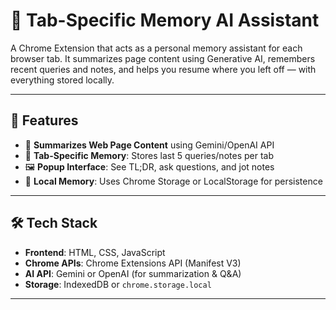 # 🧠 Tab-Specific Memory AI Assistant

A Chrome Extension that acts as a personal memory assistant for each browser tab. It summarizes page content using Generative AI, remembers recent queries and notes, and helps you resume where you left off — with everything stored locally.

---

## 🚀 Features

- 📄 **Summarizes Web Page Content** using Gemini/OpenAI API
- 🧠 **Tab-Specific Memory**: Stores last 5 queries/notes per tab
- 🖼️ **Popup Interface**: See TL;DR, ask questions, and jot notes
- 💾 **Local Memory**: Uses Chrome Storage or LocalStorage for persistence

---

## 🛠 Tech Stack

- **Frontend**: HTML, CSS, JavaScript
- **Chrome APIs**: Chrome Extensions API (Manifest V3)
- **AI API**: Gemini or OpenAI (for summarization & Q&A)
- **Storage**: IndexedDB or `chrome.storage.local`

---

